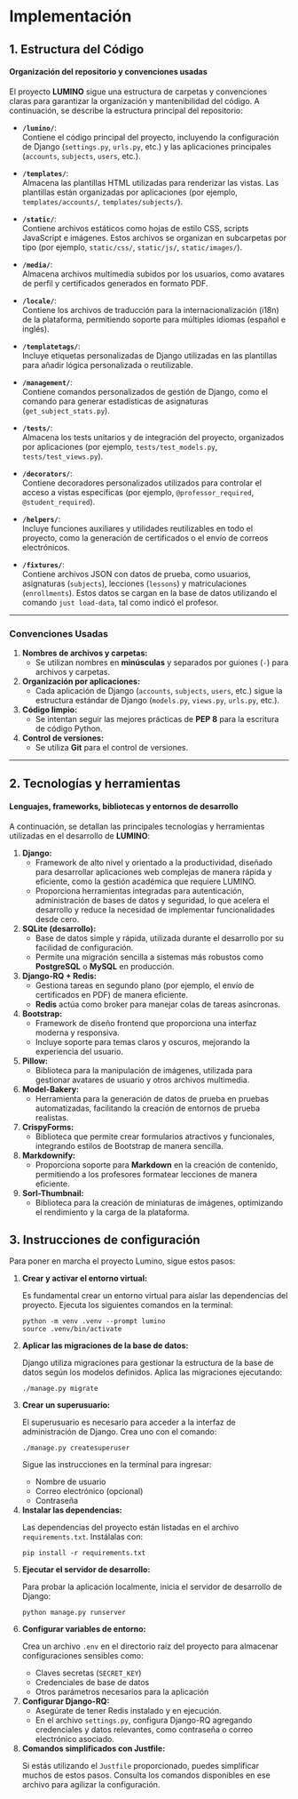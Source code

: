# Implementación

## 1. Estructura del Código

#### Organización del repositorio y convenciones usadas

El proyecto **LUMINO** sigue una estructura de carpetas y convenciones claras para garantizar la organización y mantenibilidad del código. A continuación, se describe la estructura principal del repositorio:

- **`/lumino/`**:  
  Contiene el código principal del proyecto, incluyendo la configuración de Django (`settings.py`, `urls.py`, etc.) y las aplicaciones principales (`accounts`, `subjects`, `users`, etc.).

- **`/templates/`**:  
  Almacena las plantillas HTML utilizadas para renderizar las vistas. Las plantillas están organizadas por aplicaciones (por ejemplo, `templates/accounts/`, `templates/subjects/`).

- **`/static/`**:  
  Contiene archivos estáticos como hojas de estilo CSS, scripts JavaScript e imágenes. Estos archivos se organizan en subcarpetas por tipo (por ejemplo, `static/css/`, `static/js/`, `static/images/`).

- **`/media/`**:  
  Almacena archivos multimedia subidos por los usuarios, como avatares de perfil y certificados generados en formato PDF.

- **`/locale/`**:  
  Contiene los archivos de traducción para la internacionalización (i18n) de la plataforma, permitiendo soporte para múltiples idiomas (español e inglés).

- **`/templatetags/`**:  
  Incluye etiquetas personalizadas de Django utilizadas en las plantillas para añadir lógica personalizada o reutilizable.

- **`/management/`**:  
  Contiene comandos personalizados de gestión de Django, como el comando para generar estadísticas de asignaturas (`get_subject_stats.py`).

- **`/tests/`**:  
  Almacena los tests unitarios y de integración del proyecto, organizados por aplicaciones (por ejemplo, `tests/test_models.py`, `tests/test_views.py`).

- **`/decorators/`**:  
  Contiene decoradores personalizados utilizados para controlar el acceso a vistas específicas (por ejemplo, `@professor_required`, `@student_required`).

- **`/helpers/`**:  
  Incluye funciones auxiliares y utilidades reutilizables en todo el proyecto, como la generación de certificados o el envío de correos electrónicos.

- **`/fixtures/`**:  
  Contiene archivos JSON con datos de prueba, como usuarios, asignaturas (`subjects`), lecciones (`lessons`) y matriculaciones (`enrollments`). Estos datos se cargan en la base de datos utilizando el comando `just load-data`, tal como indicó el profesor.

---

### **Convenciones Usadas**

<ol>
  <li><strong>Nombres de archivos y carpetas:</strong>
    <ul>
      <li>Se utilizan nombres en <strong>minúsculas</strong> y separados por guiones (<code>-</code>) para archivos y carpetas.</li>
    </ul>
  </li>
  <li><strong>Organización por aplicaciones:</strong>
    <ul>
      <li>Cada aplicación de Django (<code>accounts</code>, <code>subjects</code>, <code>users</code>, etc.) sigue la estructura estándar de Django (<code>models.py</code>, <code>views.py</code>, <code>urls.py</code>, etc.).</li>
    </ul>
  </li>
  <li><strong>Código limpio:</strong>
    <ul>
      <li>Se intentan seguir las mejores prácticas de <strong>PEP 8</strong> para la escritura de código Python.</li>
    </ul>
  </li>
  <li><strong>Control de versiones:</strong>
    <ul>
      <li>Se utiliza <strong>Git</strong> para el control de versiones.</li>
    </ul>
  </li>
</ol>

---

## 2. Tecnologías y herramientas

#### Lenguajes, frameworks, bibliotecas y entornos de desarrollo

A continuación, se detallan las principales tecnologías y herramientas utilizadas en el desarrollo de **LUMINO**:

<ol>
  <li><strong>Django:</strong>
    <ul>
      <li>Framework de alto nivel y orientado a la productividad, diseñado para desarrollar aplicaciones web complejas de manera rápida y eficiente, como la gestión académica que requiere LUMINO.</li>
      <li>Proporciona herramientas integradas para autenticación, administración de bases de datos y seguridad, lo que acelera el desarrollo y reduce la necesidad de implementar funcionalidades desde cero.</li>
    </ul>
  </li>
  <li><strong>SQLite (desarrollo):</strong>
    <ul>
      <li>Base de datos simple y rápida, utilizada durante el desarrollo por su facilidad de configuración.</li>
      <li>Permite una migración sencilla a sistemas más robustos como <strong>PostgreSQL</strong> o <strong>MySQL</strong> en producción.</li>
    </ul>
  </li>
  <li><strong>Django-RQ + Redis:</strong>
    <ul>
      <li>Gestiona tareas en segundo plano (por ejemplo, el envío de certificados en PDF) de manera eficiente.</li>
      <li><strong>Redis</strong> actúa como broker para manejar colas de tareas asíncronas.</li>
    </ul>
  </li>
  <li><strong>Bootstrap:</strong>
    <ul>
      <li>Framework de diseño frontend que proporciona una interfaz moderna y responsiva.</li>
      <li>Incluye soporte para temas claros y oscuros, mejorando la experiencia del usuario.</li>
    </ul>
  </li>
  <li><strong>Pillow:</strong>
    <ul>
      <li>Biblioteca para la manipulación de imágenes, utilizada para gestionar avatares de usuario y otros archivos multimedia.</li>
    </ul>
  </li>
  <li><strong>Model-Bakery:</strong>
    <ul>
      <li>Herramienta para la generación de datos de prueba en pruebas automatizadas, facilitando la creación de entornos de prueba realistas.</li>
    </ul>
  </li>
  <li><strong>CrispyForms:</strong>
    <ul>
      <li>Biblioteca que permite crear formularios atractivos y funcionales, integrando estilos de Bootstrap de manera sencilla.</li>
    </ul>
  </li>
  <li><strong>Markdownify:</strong>
    <ul>
      <li>Proporciona soporte para <strong>Markdown</strong> en la creación de contenido, permitiendo a los profesores formatear lecciones de manera eficiente.</li>
    </ul>
  </li>
  <li><strong>Sorl-Thumbnail:</strong>
    <ul>
      <li>Biblioteca para la creación de miniaturas de imágenes, optimizando el rendimiento y la carga de la plataforma.</li>
    </ul>
  </li>
</ol>

## 3. Instrucciones de configuración

Para poner en marcha el proyecto Lumino, sigue estos pasos:

<ol>
  <li><strong>Crear y activar el entorno virtual:</strong>
    <p>Es fundamental crear un entorno virtual para aislar las dependencias del proyecto. Ejecuta los siguientes comandos en la terminal:</p>
    <pre><code>python -m venv .venv --prompt lumino
source .venv/bin/activate</code></pre>
  </li>
  <li><strong>Aplicar las migraciones de la base de datos:</strong>
    <p>Django utiliza migraciones para gestionar la estructura de la base de datos según los modelos definidos. Aplica las migraciones ejecutando:</p>
    <pre><code>./manage.py migrate</code></pre>
  </li>
  <li><strong>Crear un superusuario:</strong>
    <p>El superusuario es necesario para acceder a la interfaz de administración de Django. Crea uno con el comando:</p>
    <pre><code>./manage.py createsuperuser</code></pre>
    <p>Sigue las instrucciones en la terminal para ingresar:</p>
    <ul>
      <li>Nombre de usuario</li>
      <li>Correo electrónico (opcional)</li>
      <li>Contraseña</li>
    </ul>
  </li>
  <li><strong>Instalar las dependencias:</strong>
    <p>Las dependencias del proyecto están listadas en el archivo <code>requirements.txt</code>. Instálalas con:</p>
    <pre><code>pip install -r requirements.txt</code></pre>
  </li>
  <li><strong>Ejecutar el servidor de desarrollo:</strong>
    <p>Para probar la aplicación localmente, inicia el servidor de desarrollo de Django:</p>
    <pre><code>python manage.py runserver</code></pre>
  </li>
  <li><strong>Configurar variables de entorno:</strong>
    <p>Crea un archivo <code>.env</code> en el directorio raíz del proyecto para almacenar configuraciones sensibles como:</p>
    <ul>
      <li>Claves secretas (<code>SECRET_KEY</code>)</li>
      <li>Credenciales de base de datos</li>
      <li>Otros parámetros necesarios para la aplicación</li>
    </ul>
  </li>
  <li><strong>Configurar Django-RQ:</strong>
    <ul>
      <li>Asegúrate de tener Redis instalado y en ejecución.</li>
      <li>En el archivo <code>settings.py</code>, configura Django-RQ agregando credenciales y datos relevantes, como contraseña o correo electrónico asociado.</li>
    </ul>
  </li>
  <li><strong>Comandos simplificados con Justfile:</strong>
    <p>Si estás utilizando el <code>Justfile</code> proporcionado, puedes simplificar muchos de estos pasos. Consulta los comandos disponibles en ese archivo para agilizar la configuración.</p>
  </li>
</ol>
